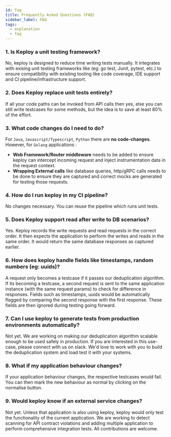 ```yaml
---
id: faq
title: Frequently Asked Questions (FAQ)
sidebar_label: FAQ
tags:
  - explanation
  - faq
---
```


### 1. Is Keploy a unit testing framework?

No, keploy is designed to reduce time writing tests manually. It integrates with exising unit testing frameworks like (eg: go test, Junit, pytest, etc.) to ensure compatibility with existing tooling like code coverage, IDE support and CI pipeline/infrastructure support.

### 2. Does Keploy replace unit tests entirely?

If all your code paths can be invoked from API calls then yes, else you can still write testcases for some methods, but the idea is to save at least 80% of the effort.

### 3. What code changes do I need to do?

For `Java`, `Javascript/Typescript`, `Python` there are **no code-changes**. However, for `Golang` applications :

- **Web Framework/Router middleware** needs to be added to ensure keploy can intercept incoming request and inject instrumentation data in the request context.
- **Wrapping External calls** like database queries, http/gRPC calls needs to be done to ensure they are captured and correct mocks are generated for testing those requests.

### 4. How do I run keploy in my CI pipeline?

No changes necessary. You can reuse the pipeline which runs unit tests.

### 5. Does Keploy support read after write to DB scenarios?

Yes. Keploy records the write requests and read requests in the correct order. It then expects the application to perform the writes and reads in the same order. It would return the same database responses as captured earlier.

### 6. How does keploy handle fields like timestamps, random numbers (eg: uuids)?

A request only becomes a testcase if it passes our deduplication algorithm. If its becoming a testcase, a second request is sent to the same application instance (with the same request params) to check for difference in responses. Fields such as timestamps, uuids would be automatically flagged by comparing the second response with the first response. These fields are then ignored during testing going forward.

### 7. Can I use keploy to generate tests from production environments automatically?

Not yet. We are working on making our deduplication algorithm scalable enough to be used safely in production. If you are interested in this use-case, please connect with us on slack. We'd love to work with you to build the deduplication system and load test it with your systems.

### 8. What if my application behaviour changes?

If your application behaviour changes, the respective testcases would fail. You can then mark the new behaviour as normal by clicking on the normalise button.

### 9. Would keploy know if an external service changes?

Not yet. Unless that application is also using keploy, keploy would only test the functionality of the current application. We are working to detect scanning for API contract violations and adding multiple application to perform comprehensive integration tests. All contributions are welcome.
